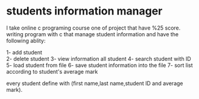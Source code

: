 # students information manager


I take online c programing course one of project that have %25 score. writing program with c that manage student information and have the following ablity: 


1- add student  
2- delete student
3- view information all student
4- search student with ID
5- load student from file
6- save student information into the file
7- sort list according to student's average mark

every student define with (first name,last name,student ID and average mark).




